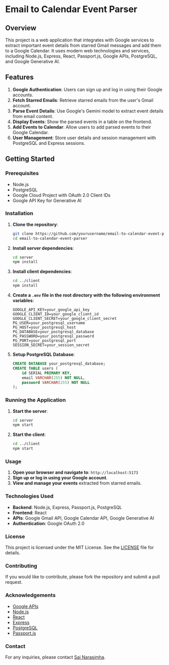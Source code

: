 # Email to Calendar Event Parser

## Overview

This project is a web application that integrates with Google services to extract important event details from starred Gmail messages and add them to a Google Calendar. It uses modern web technologies and services, including Node.js, Express, React, Passport.js, Google APIs, PostgreSQL, and Google Generative AI.

## Features

1. **Google Authentication**: Users can sign up and log in using their Google accounts.
2. **Fetch Starred Emails**: Retrieve starred emails from the user's Gmail account.
3. **Parse Event Details**: Use Google's Gemini model to extract event details from email content.
4. **Display Events**: Show the parsed events in a table on the frontend.
5. **Add Events to Calendar**: Allow users to add parsed events to their Google Calendar.
6. **User Management**: Store user details and session management with PostgreSQL and Express sessions.

## Getting Started

### Prerequisites

- Node.js
- PostgreSQL
- Google Cloud Project with OAuth 2.0 Client IDs
- Google API Key for Generative AI

### Installation

1. **Clone the repository**:
    ```bash
    git clone https://github.com/yourusername/email-to-calendar-event-parser.git
    cd email-to-calendar-event-parser
    ```

2. **Install server dependencies**:
    ```bash
    cd server
    npm install
    ```

3. **Install client dependencies**:
    ```bash
    cd ../client
    npm install
    ```

4. **Create a `.env` file in the root directory with the following environment variables**:
    ```env
    GOOGLE_API_KEY=your_google_api_key
    GOOGLE_CLIENT_ID=your_google_client_id
    GOOGLE_CLIENT_SECRET=your_google_client_secret
    PG_USER=your_postgresql_username
    PG_HOST=your_postgresql_host
    PG_DATABASE=your_postgresql_database
    PG_PASSWORD=your_postgresql_password
    PG_PORT=your_postgresql_port
    SESSION_SECRET=your_session_secret
    ```

5. **Setup PostgreSQL Database**:
    ```sql
    CREATE DATABASE your_postgresql_database;
    CREATE TABLE users (
        id SERIAL PRIMARY KEY,
        email VARCHAR(255) NOT NULL,
        password VARCHAR(255) NOT NULL
    );
    ```

### Running the Application

1. **Start the server**:
    ```bash
    cd server
    npm start
    ```

2. **Start the client**:
    ```bash
    cd ../client
    npm start
    ```

### Usage

1. **Open your browser and navigate to**: `http://localhost:5173`
2. **Sign up or log in using your Google account**.
3. **View and manage your events** extracted from starred emails.

### Technologies Used

- **Backend**: Node.js, Express, Passport.js, PostgreSQL
- **Frontend**: React
- **APIs**: Google Gmail API, Google Calendar API, Google Generative AI
- **Authentication**: Google OAuth 2.0

### License

This project is licensed under the MIT License. See the [LICENSE](LICENSE) file for details.

### Contributing

If you would like to contribute, please fork the repository and submit a pull request.

### Acknowledgements

- [Google APIs](https://developers.google.com/)
- [Node.js](https://nodejs.org/)
- [React](https://reactjs.org/)
- [Express](https://expressjs.com/)
- [PostgreSQL](https://www.postgresql.org/)
- [Passport.js](http://www.passportjs.org/)

### Contact

For any inquiries, please contact [Sai Narasimha](sainarasimhasomesula@gmail.com).
